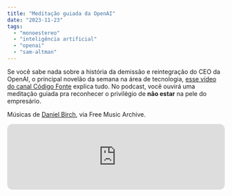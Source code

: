 ```yaml
---
title: "Meditação guiada da OpenAI"
date: "2023-11-23"
tags: 
  - "monoestereo"
  - "inteligência artificial"
  - "openai"
  - "sam-altman"
---
```


Se você sabe nada sobre a história da demissão e reintegração do CEO da OpenAI, o principal novelão da semana na área de tecnologia, [esse vídeo do canal Código Fonte](https://www.youtube.com/watch?v=9YuWrVFNRco) explica tudo. No podcast, você ouvirá uma meditação guiada pra reconhecer o privilégio de **não estar** na pele do empresário.

Músicas de [Daniel Birch](https://freemusicarchive.org/music/Daniel_Birch/), via Free Music Archive.

<iframe style="border-radius:12px" src="https://open.spotify.com/embed/episode/7elRbvsypeJklCRz7EqXgC?utm_source=generator" width="100%" height="152" frameborder="0" allowfullscreen allow="autoplay; clipboard-write; encrypted-media; fullscreen; picture-in-picture" loading="lazy"></iframe>

